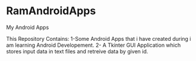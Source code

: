 # RamAndroidApps
My Android Apps



This Repository Contains:
1-Some Android Apps that i have created during i am learning Android Developement.
2- A Tkinter GUI Application which stores input data in text files and retreive data by given id.
